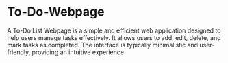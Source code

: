# To-Do-Webpage
A To-Do List Webpage is a simple and efficient web application designed to help users manage tasks effectively. It allows users to add, edit, delete, and mark tasks as completed. The interface is typically minimalistic and user-friendly, providing an intuitive experience
